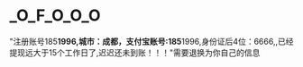 # _O_F_O_O_O
"注册账号185****1996,城市：成都，支付宝账号:185****1996,身份证后4位：6666,,已经提现远大于15个工作日了,迟迟还未到账！！！"需要退换为你自己的信息
